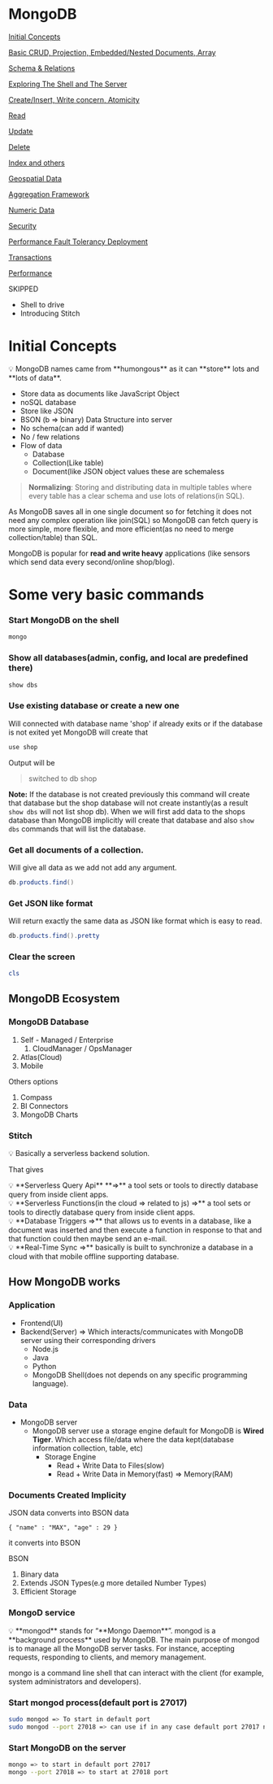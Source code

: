 # MongoDB

[Initial Concepts](readme.md)

[Basic CRUD, Projection, Embedded/Nested Documents, Array](MongoDB/Basic_CRUD,_Projection,_Embedded_Nested_Documents.md)

[Schema & Relations](MongoDB/Schema_&_Relations.md)

[Exploring The Shell and The Server](MongoDB/Exploring_The_Shell_and_The_Server.md)

[Create/Insert, Write concern, Atomicity](MongoDB/Create_Insert,_Write_concern,_Atomicity.md)

[Read](MongoDB/Read.md)

[Update](MongoDB/Update.md)

[Delete](MongoDB/Delete.md)

[Index and others](MongoDB/Index_and_Others.md)

[Geospatial Data](MongoDB/Geospatial_Data.md)

[Aggregation Framework](MongoDB/Aggregation_Framework.md)

[Numeric Data](MongoDB/Numeric_Data.md)

[Security](MongoDB/Security%202d5e71d574ce4b9d8e00b7531b088618.md)

[Performance Fault Tolerancy Deployment](MongoDB/Performance_Fault_Tolerancy_Deployment.md)

[Transactions](MongoDB/Transactions.md)

[Performance](MongoDB/Performance.md)

SKIPPED 

- Shell to drive
- Introducing Stitch



# Initial Concepts

<aside>
💡 MongoDB names came from **humongous** as it can **store** lots and **lots of data**.

- Store data as documents like JavaScript Object
- noSQL database
- Store like JSON
- BSON (b ⇒ binary) Data Structure into server
- No schema(can add if wanted)
- No / few relations
- Flow of data
    - Database
    - Collection(Like table)
    - Document(like JSON object values these are schemaless
</aside>

> **Normalizing**: Storing and distributing data in multiple tables where every table has a clear schema and use lots of relations(in SQL).
>

As MongoDB saves all in one single document so for fetching it does not need any complex operation like join(SQL) so MongoDB can fetch query is more simple, more flexible, and more efficient(as no need to merge collection/table) than SQL.

MongoDB is popular for **read and write heavy** applications (like sensors which send data every second/online shop/blog).

# Some very basic commands

### Start MongoDB on the shell

```powershell
mongo
```

### Show all databases(admin, config, and local are predefined there)

```powershell
show dbs
```

### Use existing database or create a new one

Will connected with database name 'shop' if already exits or if the database is not exited yet MongoDB will create that

```powershell
use shop
```

Output will be

> switched to db shop
>

**Note:** If the database is not created previously this command will create that database but the shop database will not create instantly(as a result `show dbs` will not list shop db). When we will first add data to the shops database than MongoDB implicitly will create that database and also `show dbs` commands that will list the database.

### Get all documents of a collection.

Will give all data as we add not add any argument.

```powershell
db.products.find()
```

### Get JSON like format

Will return exactly the same data as JSON like format which is easy to read.

```powershell
db.products.find().pretty
```

### Clear the screen

```powershell
cls
```

## MongoDB Ecosystem

### MongoDB Database

1. Self - Managed / Enterprise
    1. CloudManager / OpsManager
2. Atlas(Cloud)
3. Mobile

Others options

1. Compass
2. BI Connectors
3. MongoDB Charts

### Stitch

<aside>
💡 Basically a serverless backend solution.

</aside>

That gives

<aside>
💡 **Serverless Query Api** **⇒** a tool sets or tools to directly database query from inside client apps.

</aside>

<aside>
💡 **Serverless Functions(in the cloud ⇒ related to js) ⇒** a tool sets or tools to directly database query from inside client apps.

</aside>

<aside>
💡 **Database Triggers ⇒** that allows us to events in a database, like a document was inserted and then execute a function in response to that and that function could then maybe send an e-mail.

</aside>

<aside>
💡 **Real-Time Sync ⇒** basically is built to synchronize a database in a cloud with that mobile offline supporting database.

</aside>

## How MongoDB works

### Application

- Frontend(UI)
- Backend(Server) ⇒ Which interacts/communicates with MongoDB server using their corresponding drivers
    - Node.js
    - Java
    - Python
    - MongoDB Shell(does not depends on any specific programming language).

### Data

- MongoDB server
    - MongoDB server use a storage engine default for MongoDB is **Wired Tiger**. Which access file/data where the data kept(database information collection, table, etc)
        - Storage Engine
            - Read + Write Data to Files(slow)
            - Read + Write Data in Memory(fast) ⇒ Memory(RAM)

### Documents Created Implicity

JSON data converts into BSON data

`{
"name" : "MAX",
"age" : 29
}`

it converts into BSON

BSON

1. Binary data
2. Extends JSON Types(e.g more detailed Number Types)
3. Efficient Storage

### MongoD service

<aside>
💡 **mongod** stands for “**Mongo Daemon**”. mongod is a **background process** used by MongoDB. The main purpose of mongod is to manage all the MongoDB server tasks. For instance, accepting requests, responding to clients, and memory management.

mongo is a command line shell that can interact with the client (for example, system administrators and developers).

</aside>

### Start mongod process(default port is 27017)

```bash
sudo mongod => To start in default port
sudo mongod --port 27018 => can use if in any case default port 27017 not available 
```

### Start MongoDB on the server

```bash
mongo => to start in default port 27017
mongo --port 27018 => to start at 27018 port 
```